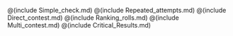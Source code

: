 @(include Simple_check.md)
@(include Repeated_attempts.md)
@(include Direct_contest.md)
@(include Ranking_rolls.md)
@(include Multi_contest.md)
@(include Critical_Results.md)
